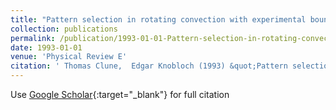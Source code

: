 ```yaml
---
title: "Pattern selection in rotating convection with experimental boundary conditions"
collection: publications
permalink: /publication/1993-01-01-Pattern-selection-in-rotating-convection-with-experimental-boundary-conditions
date: 1993-01-01
venue: 'Physical Review E'
citation: ' Thomas Clune,  Edgar Knobloch (1993) &quot;Pattern selection in rotating convection with experimental boundary conditions.&quot; <i>Physical Review E</i>. 47, 2536.'
---
```

Use [Google Scholar](https://scholar.google.com/scholar?q=Pattern+selection+in+rotating+convection+with+experimental+boundary+conditions){:target="_blank"} for full citation